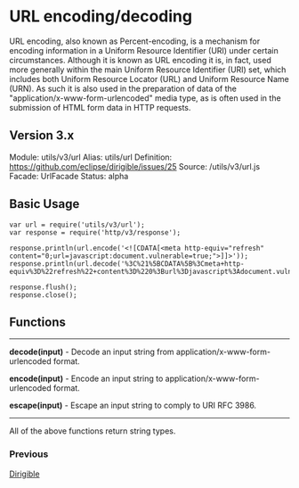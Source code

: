
# **URL encoding/decoding**


URL encoding, also known as Percent-encoding, is a mechanism for encoding information in a Uniform Resource Identifier (URI) under certain circumstances. Although it is known as URL encoding it is, in fact, used more generally within the main Uniform Resource Identifier (URI) set, which includes both Uniform Resource Locator (URL) and Uniform Resource Name (URN). As such it is also used in the preparation of data of the "application/x-www-form-urlencoded" media type, as is often used in the submission of HTML form data in HTTP requests.



## **Version 3.x**
Module: utils/v3/url
Alias: utils/url
Definition: https://github.com/eclipse/dirigible/issues/25
Source: /utils/v3/url.js
Facade: UrlFacade
Status: alpha

## **Basic Usage**

    var url = require('utils/v3/url');
    var response = require('http/v3/response');

    response.println(url.encode('<![CDATA[<meta http-equiv="refresh" content="0;url=javascript:document.vulnerable=true;">]]>'));
    response.println(url.decode('%3C%21%5BCDATA%5B%3Cmeta+http-equiv%3D%22refresh%22+content%3D%220%3Burl%3Djavascript%3Adocument.vulnerable%3Dtrue%3B%22%3E%5D%5D%3E'));

    response.flush();
    response.close();

## **Functions**
----------------------------------------------------------------------------------------
**decode(input)** - Decode an input string from application/x-www-form-urlencoded format. 

**encode(input)** - Encode an input string to application/x-www-form-urlencoded format.	

**escape(input)** - Escape an input string to comply to URI RFC 3986.	

-----------------------------------------------------------------------------------------
All of the above functions return string types.

### **Previous**
[Dirigible](Dirigible.md)
